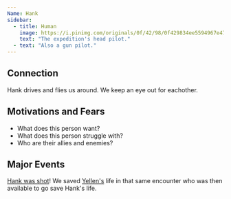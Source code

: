 ```yaml
---
Name: Hank
sidebar:
  - title: Human
    image: https://i.pinimg.com/originals/0f/42/98/0f429834ee5594967e475892c4242ec6.jpg
    text: "The expedition's head pilot."
  - text: "Also a gun pilot."
---
```


## Connection

Hank drives and flies us around. We keep an eye out for eachother.

## Motivations and Fears

- What does this person want?
- What does this person struggle with?
- Who are their allies and enemies?

## Major Events

[Hank was shot](../sessions/2022-08-09.md)! We saved [Yellen's](../npcs/yellen.md) life in that same encounter who was then available to go save Hank's life.
